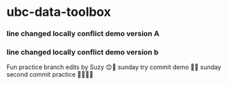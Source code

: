# ubc-data-toolbox
### line changed locally conflict demo version A
### line changed locally conflict demo version b 
Fun practice branch edits by Suzy 😊🌺
sunday try commit demo 🌺🌺
sunday second commit practice 🌺🌺🌺😊